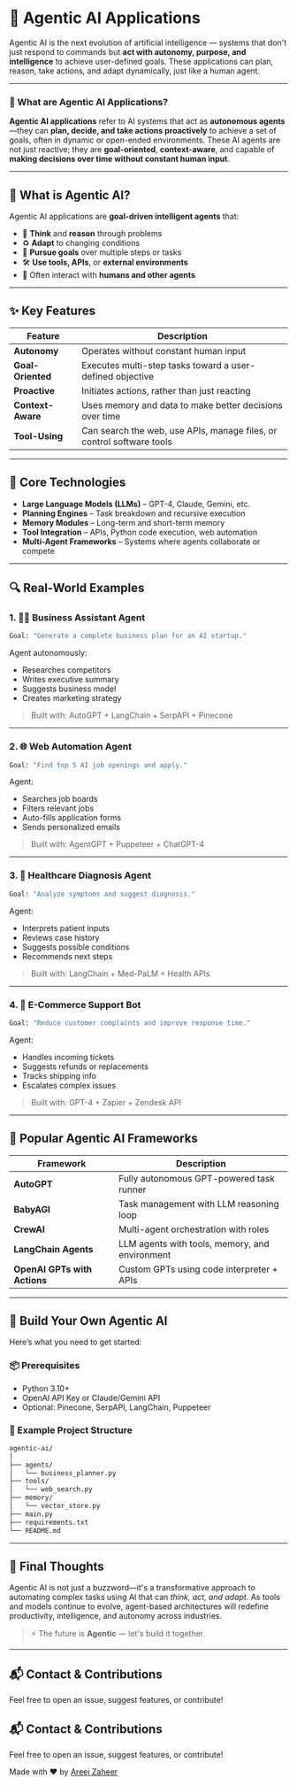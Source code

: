 <!-- # 🤖 Agentic AI Applications

**Agentic AI** is the next evolution of artificial intelligence — systems that don't just respond to commands but act with autonomy, purpose, and intelligence to achieve user-defined goals. These applications can plan, reason, take actions, and adapt dynamically, just like a human agent.

---

## 🧠 What are Agentic AI Applications?

Agentic AI applications refer to AI systems that act as autonomous agents — they can **plan**, **decide**, and **take actions proactively** to achieve a set of goals, often in dynamic or open-ended environments.

These AI agents are not just reactive; they are:
- **Goal-oriented**
- **Context-aware**
- **Capable of making decisions over time without constant human input**

---

## 🌟 What is Agentic AI?

Agentic AI applications are **goal-driven intelligent agents** that:

- 🧠 Think and reason through problems  
- ♻️ Adapt to changing conditions  
- 🎯 Pursue goals over multiple steps or tasks  
- 🛠️ Use tools, APIs, or external environments  
- 💬 Often interact with humans and other agents  

---

## ✨ Key Features

| **Feature**     | **Description**                                                   |
|------------------|--------------------------------------------------------------------|
| Autonomy         | Operates without constant human input                              |
| Goal-Oriented    | Executes multi-step tasks toward a user-defined objective         |
| Proactive        | Initiates actions, rather than just reacting                       |
| Context-Aware    | Uses memory and data to make better decisions over time           |
| Tool-Using       | Can search the web, use APIs, manage files, or control software    |

---

## 🧠 Core Technologies

- **Large Language Models (LLMs)** – GPT-4, Claude, Gemini, etc.  
- **Planning Engines** – Task breakdown and recursive execution  
- **Memory Modules** – Long-term and short-term memory  
- **Tool Integration** – APIs, Python code execution, web automation  
- **Multi-Agent Frameworks** – Systems where agents collaborate or compete  

---

## 🔍 Real-World Examples

### 1. 🧑‍💼 Business Assistant Agent  
**Goal:** "Generate a complete business plan for an AI startup."  
**Agent autonomously:**
- Researches competitors
- Writes executive summary
- Suggests business model
- Creates marketing strategy  
**Built with:** `AutoGPT + LangChain + SerpAPI + Pinecone`

---

### 2. 🌐 Web Automation Agent  
**Goal:** "Find top 5 AI job openings and apply."  
**Agent:**
- Searches job boards
- Filters relevant jobs
- Auto-fills application forms
- Sends personalized emails  
**Built with:** `AgentGPT + Puppeteer + ChatGPT-4`

---

### 3. 🏥 Healthcare Diagnosis Agent  
**Goal:** "Analyze symptoms and suggest diagnosis."  
**Agent:**
- Interprets patient inputs
- Reviews case history
- Suggests possible conditions
- Recommends next steps  
**Built with:** `LangChain + Med-PaLM + Health APIs`

---

### 4. 🛒 E-Commerce Support Bot  
**Goal:** "Reduce customer complaints and improve response time."  
**Agent:**
- Handles incoming tickets
- Suggests refunds or replacements
- Tracks shipping info
- Escalates complex issues  
**Built with:** `GPT-4 + Zapier + Zendesk API`

---

## 🚀 Popular Agentic AI Frameworks

| **Framework**          | **Description**                                           |
|------------------------|-----------------------------------------------------------|
| **AutoGPT**            | Fully autonomous GPT-powered task runner                  |
| **BabyAGI**            | Task management with LLM reasoning loop                   |
| **CrewAI**             | Multi-agent orchestration with roles                      |
| **LangChain Agents**   | LLM agents with tools, memory, and environment            |
| **OpenAI GPTs + Actions** | Custom GPTs using code interpreter + APIs            |

---

## 🧰 Build Your Own Agentic AI

### 📦 Prerequisites

- Python `3.10+`  
- OpenAI API Key (or Claude/Gemini)  
- (Optional) Pinecone, SerpAPI, LangChain, Puppeteer

---

### 📁 Example Project Structure
#### agentic-ai/
#### │
#### ├── agents/
#### │ └── business_planner.py
#### ├── tools/
#### │ └── web_search.py
#### ├── memory/
#### │ └── vector_store.py
#### ├── main.py
#### ├── requirements.txt
#### └── README.md

#### ---



## 📣 Final Thoughts

Agentic AI is not just a **buzzword** — it's a **transformative approach** to automating complex tasks using AI that can **think**, **act**, and **adapt**.  
As tools and models continue to evolve, agent-based architectures will **redefine productivity, intelligence, and autonomy** across industries.

> ⚡ **The future is Agentic — let's build it together.**

---

## 📬 Contact & Contributions

Feel free to **open an issue**, **suggest features**, or **contribute!**

 -->


# 🤖 Agentic AI Applications

Agentic AI is the next evolution of artificial intelligence — systems that don't just respond to commands but **act with autonomy, purpose, and intelligence** to achieve user-defined goals. These applications can plan, reason, take actions, and adapt dynamically, just like a human agent.

---

### 🧠 What are Agentic AI Applications?

**Agentic AI applications** refer to AI systems that act as **autonomous agents**—they can **plan, decide, and take actions proactively** to achieve a set of goals, often in dynamic or open-ended environments. These AI agents are not just reactive; they are **goal-oriented**, **context-aware**, and capable of **making decisions over time without constant human input**.

---

## 🌟 What is Agentic AI?

Agentic AI applications are **goal-driven intelligent agents** that:
- 🧠 **Think** and **reason** through problems
- ♻️ **Adapt** to changing conditions
- 🎯 **Pursue goals** over multiple steps or tasks
- 🛠️ **Use tools, APIs**, or **external environments**
- 💬 Often interact with **humans and other agents**

---

## ✨ Key Features

| Feature           | Description                                                                 |
|------------------|-----------------------------------------------------------------------------|
| **Autonomy**      | Operates without constant human input                                        |
| **Goal-Oriented** | Executes multi-step tasks toward a user-defined objective                   |
| **Proactive**     | Initiates actions, rather than just reacting                                 |
| **Context-Aware** | Uses memory and data to make better decisions over time                      |
| **Tool-Using**    | Can search the web, use APIs, manage files, or control software tools        |

---

## 🧠 Core Technologies

- **Large Language Models (LLMs)** – GPT-4, Claude, Gemini, etc.
- **Planning Engines** – Task breakdown and recursive execution
- **Memory Modules** – Long-term and short-term memory
- **Tool Integration** – APIs, Python code execution, web automation
- **Multi-Agent Frameworks** – Systems where agents collaborate or compete

---

## 🔍 Real-World Examples

### 1. 🧑‍💼 **Business Assistant Agent**
```bash
Goal: "Generate a complete business plan for an AI startup."
```
Agent autonomously:
- Researches competitors
- Writes executive summary
- Suggests business model
- Creates marketing strategy

> Built with: AutoGPT + LangChain + SerpAPI + Pinecone

---

### 2. 🌐 **Web Automation Agent**
```bash
Goal: "Find top 5 AI job openings and apply."
```
Agent:
- Searches job boards
- Filters relevant jobs
- Auto-fills application forms
- Sends personalized emails

> Built with: AgentGPT + Puppeteer + ChatGPT-4

---

### 3. 🏥 **Healthcare Diagnosis Agent**
```bash
Goal: "Analyze symptoms and suggest diagnosis."
```
Agent:
- Interprets patient inputs
- Reviews case history
- Suggests possible conditions
- Recommends next steps

> Built with: LangChain + Med-PaLM + Health APIs

---

### 4. 🛒 **E-Commerce Support Bot**
```bash
Goal: "Reduce customer complaints and improve response time."
```
Agent:
- Handles incoming tickets
- Suggests refunds or replacements
- Tracks shipping info
- Escalates complex issues

> Built with: GPT-4 + Zapier + Zendesk API

---

## 🚀 Popular Agentic AI Frameworks

| Framework      | Description |
|----------------|-------------|
| **AutoGPT**     | Fully autonomous GPT-powered task runner |
| **BabyAGI**     | Task management with LLM reasoning loop |
| **CrewAI**      | Multi-agent orchestration with roles |
| **LangChain Agents** | LLM agents with tools, memory, and environment |
| **OpenAI GPTs with Actions** | Custom GPTs using code interpreter + APIs |

---

## 🧰 Build Your Own Agentic AI

Here’s what you need to get started:

### 📦 Prerequisites
- Python 3.10+
- OpenAI API Key or Claude/Gemini API
- Optional: Pinecone, SerpAPI, LangChain, Puppeteer

### 📁 Example Project Structure

```bash
agentic-ai/
│
├── agents/
│   └── business_planner.py
├── tools/
│   └── web_search.py
├── memory/
│   └── vector_store.py
├── main.py
├── requirements.txt
└── README.md
```

---

## 📣 Final Thoughts

Agentic AI is not just a buzzword—it's a transformative approach to automating complex tasks using AI that can *think, act, and adapt*. As tools and models continue to evolve, agent-based architectures will redefine productivity, intelligence, and autonomy across industries.

> ⚡ The future is **Agentic** — let's build it together.

---

## 📬 Contact & Contributions

Feel free to open an issue, suggest features, or contribute!

## 📬 Contact & Contributions

Feel free to open an issue, suggest features, or contribute!

Made with ❤️ by [Areej Zaheer](https://www.linkedin.com/in/areej-zaheer-0356202b4/)